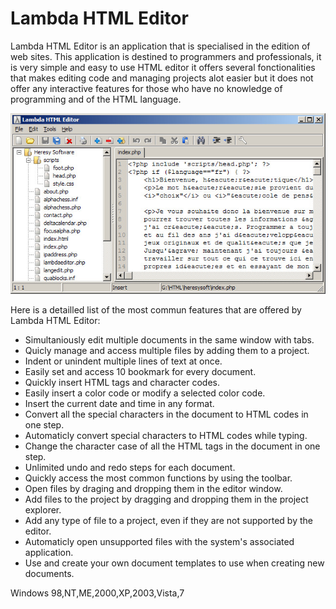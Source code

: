 # Lambda HTML Editor

Lambda HTML Editor is an application that is specialised in the edition
of web sites. This application is destined to programmers and professionals, 
it is very simple and easy to use HTML editor it offers several fonctionalities
that makes editing code and managing projects alot easier but it does not offer
any interactive features for those who have no knowledge of programming and 
of the HTML language.

![Alt text](res/lambdahtmleditor.jpg?raw=true "Lambda HTML Editor")

Here is a detailled list of the most commun features that are offered by
Lambda HTML Editor:

- Simultaniously edit multiple documents in the same window with tabs.
- Quicly manage and access multiple files by adding them to a project.
- Indent or unindent multiple lines of text at once.
- Easily set and access 10 bookmark for every document.
- Quickly insert HTML tags and character codes.
- Easily insert a color code or modify a selected color code.
- Insert the current date and time in any format.
- Convert all the special characters in the document to HTML codes in one step.
- Automaticly convert special characters to HTML codes while typing.
- Change the character case of all the HTML tags in the document in one step.
- Unlimited undo and redo steps for each document.
- Quickly access the most common functions by using the toolbar.
- Open files by draging and dropping them in the editor window.
- Add files to the project by dragging and dropping them in the project explorer.
- Add any type of file to a project, even if they are not supported by the editor.
- Automaticly open unsupported files with the system's associated application.
- Use and create your own document templates to use when creating new documents.

Windows 98,NT,ME,2000,XP,2003,Vista,7
